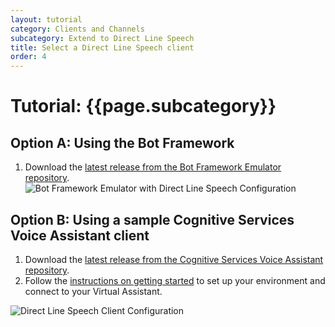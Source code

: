 ```yaml
---
layout: tutorial
category: Clients and Channels
subcategory: Extend to Direct Line Speech 
title: Select a Direct Line Speech client
order: 4
---
```


# Tutorial: {{page.subcategory}}

## Option A: Using the Bot Framework 
1. Download the [latest release from the Bot Framework Emulator repository](https://github.com/Microsoft/botframework-emulator/).
![Bot Framework Emulator with Direct Line Speech Configuration]({{site.baseurl}}/assets/images/dlspeech_emulator.png)


## Option B: Using a sample Cognitive Services Voice Assistant client
1. Download the [latest release from the Cognitive Services Voice Assistant repository](https://github.com/Azure-Samples/Cognitive-Services-Voice-Assistant/releases).
1. Follow the [instructions on getting started](https://github.com/Azure-Samples/Cognitive-Services-Voice-Assistant/tree/master/samples/clients/csharp-wpf#getting-started) to set up your environment and connect to your Virtual Assistant.

![Direct Line Speech Client Configuration]({{site.baseurl}}/assets/images/dlspeechclient.png)